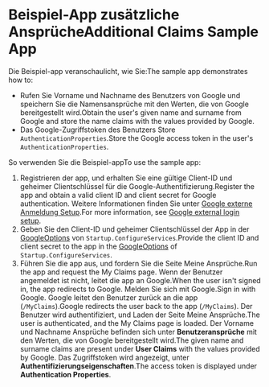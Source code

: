 # <a name="additional-claims-sample-app"></a><span data-ttu-id="d7561-101">Beispiel-App zusätzliche Ansprüche</span><span class="sxs-lookup"><span data-stu-id="d7561-101">Additional Claims Sample App</span></span>

<span data-ttu-id="d7561-102">Die Beispiel-app veranschaulicht, wie Sie:</span><span class="sxs-lookup"><span data-stu-id="d7561-102">The sample app demonstrates how to:</span></span>

* <span data-ttu-id="d7561-103">Rufen Sie Vorname und Nachname des Benutzers von Google und speichern Sie die Namensansprüche mit den Werten, die von Google bereitgestellt wird.</span><span class="sxs-lookup"><span data-stu-id="d7561-103">Obtain the user's given name and surname from Google and store the name claims with the values provided by Google.</span></span>
* <span data-ttu-id="d7561-104">Das Google-Zugriffstoken des Benutzers Store `AuthenticationProperties`.</span><span class="sxs-lookup"><span data-stu-id="d7561-104">Store the Google access token in the user's `AuthenticationProperties`.</span></span>

<span data-ttu-id="d7561-105">So verwenden Sie die Beispiel-app</span><span class="sxs-lookup"><span data-stu-id="d7561-105">To use the sample app:</span></span>

1. <span data-ttu-id="d7561-106">Registrieren der app, und erhalten Sie eine gültige Client-ID und geheimer Clientschlüssel für die Google-Authentifizierung.</span><span class="sxs-lookup"><span data-stu-id="d7561-106">Register the app and obtain a valid client ID and client secret for Google authentication.</span></span> <span data-ttu-id="d7561-107">Weitere Informationen finden Sie unter [Google externe Anmeldung Setup](https://docs.microsoft.com/aspnet/core/security/authentication/social/google-logins).</span><span class="sxs-lookup"><span data-stu-id="d7561-107">For more information, see [Google external login setup](https://docs.microsoft.com/aspnet/core/security/authentication/social/google-logins).</span></span>
1. <span data-ttu-id="d7561-108">Geben Sie den Client-ID und geheimer Clientschlüssel der App in der [GoogleOptions](https://docs.microsoft.com/dotnet/api/microsoft.aspnetcore.authentication.google.googleoptions) von `Startup.ConfigureServices`.</span><span class="sxs-lookup"><span data-stu-id="d7561-108">Provide the client ID and client secret to the app in the [GoogleOptions](https://docs.microsoft.com/dotnet/api/microsoft.aspnetcore.authentication.google.googleoptions) of `Startup.ConfigureServices`.</span></span>
1. <span data-ttu-id="d7561-109">Führen Sie die app aus, und fordern Sie die Seite Meine Ansprüche.</span><span class="sxs-lookup"><span data-stu-id="d7561-109">Run the app and request the My Claims page.</span></span> <span data-ttu-id="d7561-110">Wenn der Benutzer angemeldet ist nicht, leitet die app an Google.</span><span class="sxs-lookup"><span data-stu-id="d7561-110">When the user isn't signed in, the app redirects to Google.</span></span> <span data-ttu-id="d7561-111">Melden Sie sich mit Google.</span><span class="sxs-lookup"><span data-stu-id="d7561-111">Sign in with Google.</span></span> <span data-ttu-id="d7561-112">Google leitet den Benutzer zurück an die app (`/MyClaims`).</span><span class="sxs-lookup"><span data-stu-id="d7561-112">Google redirects the user back to the app (`/MyClaims`).</span></span> <span data-ttu-id="d7561-113">Der Benutzer wird authentifiziert, und Laden der Seite Meine Ansprüche.</span><span class="sxs-lookup"><span data-stu-id="d7561-113">The user is authenticated, and the My Claims page is loaded.</span></span> <span data-ttu-id="d7561-114">Der Vorname und Nachname Ansprüche befinden sich unter **Benutzeransprüche** mit den Werten, die von Google bereitgestellt wird.</span><span class="sxs-lookup"><span data-stu-id="d7561-114">The given name and surname claims are present under **User Claims** with the values provided by Google.</span></span> <span data-ttu-id="d7561-115">Das Zugriffstoken wird angezeigt, unter **Authentifizierungseigenschaften**.</span><span class="sxs-lookup"><span data-stu-id="d7561-115">The access token is displayed under **Authentication Properties**.</span></span>
